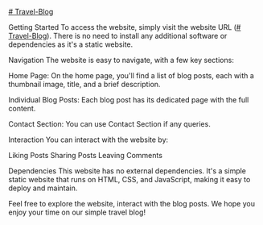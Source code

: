 [# Travel-Blog](https://cad-personal-travel-blog.s3.ams03.cloud-object-storage.appdomain.cloud/index.html)


Getting Started
To access the website, simply visit the website URL ([# Travel-Blog](https://cad-personal-travel-blog.s3.ams03.cloud-object-storage.appdomain.cloud/index.html)). There is no need to install any additional software or dependencies as it's a static website.

Navigation
The website is easy to navigate, with a few key sections:

Home Page:
On the home page, you'll find a list of blog posts, each with a thumbnail image, title, and a brief description.

Individual Blog Posts:
Each blog post has its dedicated page with the full content.

Contact Section:
You can use Contact Section if any queries.

Interaction
You can interact with the website by:

Liking Posts
Sharing Posts
Leaving Comments

Dependencies
This website has no external dependencies. It's a simple static website that runs on HTML, CSS, and JavaScript, making it easy to deploy and maintain.

Feel free to explore the website, interact with the blog posts. We hope you enjoy your time on our simple travel blog!

